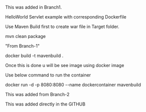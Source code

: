 This was added in Branch1.

HelloWorld Servlet example with corresponding Dockerfile

Use Maven Build first to create war file in Target folder.

mvn clean package

"From Branch-1"

docker build -t mavenbuild .

Once this is done u will be see image using docker image

Use below command to run the container

docker run -d -p 8080:8080 --name dockercontainer mavenbuild

This was added from Branch-2

This was added directly in the GITHUB

